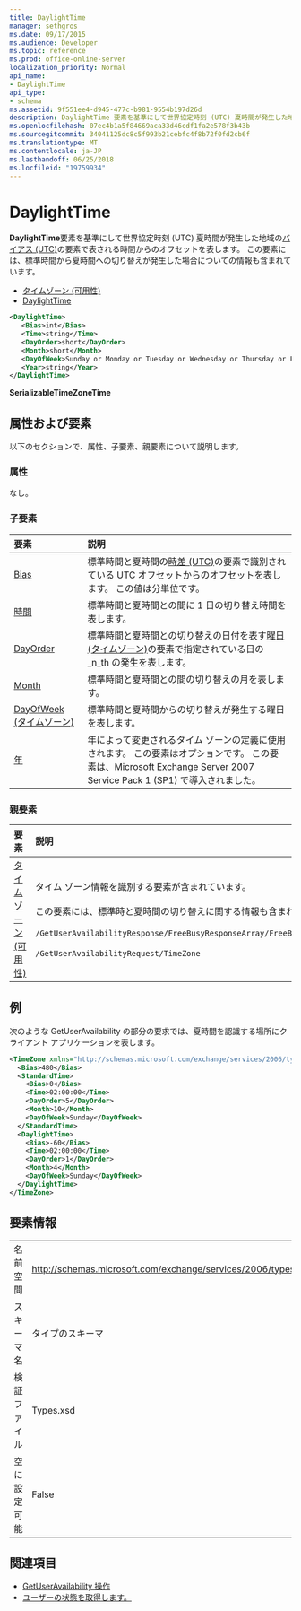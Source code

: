 ```yaml
---
title: DaylightTime
manager: sethgros
ms.date: 09/17/2015
ms.audience: Developer
ms.topic: reference
ms.prod: office-online-server
localization_priority: Normal
api_name:
- DaylightTime
api_type:
- schema
ms.assetid: 9f551ee4-d945-477c-b981-9554b197d26d
description: DaylightTime 要素を基準にして世界協定時刻 (UTC) 夏時間が発生した地域のバイアス (UTC) の要素で表される時間からのオフセットを表します。 この要素には、標準時間から夏時間への切り替えが発生した場合についての情報も含まれています。
ms.openlocfilehash: 07ec4b1a5f84669aca33d46cdf1fa2e578f3b43b
ms.sourcegitcommit: 34041125dc8c5f993b21cebfc4f8b72f0fd2cb6f
ms.translationtype: MT
ms.contentlocale: ja-JP
ms.lasthandoff: 06/25/2018
ms.locfileid: "19759934"
---
```

# <a name="daylighttime"></a>DaylightTime

**DaylightTime**要素を基準にして世界協定時刻 (UTC) 夏時間が発生した地域の[バイアス (UTC)](bias-utc.md)の要素で表される時間からのオフセットを表します。 この要素には、標準時間から夏時間への切り替えが発生した場合についての情報も含まれています。 
  
- [タイムゾーン (可用性)](timezone-availability.md) 
- [DaylightTime](daylighttime.md)
  
```xml
<DaylightTime>
   <Bias>int</Bias>
   <Time>string</Time>
   <DayOrder>short</DayOrder>
   <Month>short</Month>
   <DayOfWeek>Sunday or Monday or Tuesday or Wednesday or Thursday or Friday or Saturday</DayOfWeek>
   <Year>string</Year>
</DaylightTime>
```

**SerializableTimeZoneTime**

## <a name="attributes-and-elements"></a>属性および要素

以下のセクションで、属性、子要素、親要素について説明します。
  
### <a name="attributes"></a>属性

なし。
  
### <a name="child-elements"></a>子要素

|**要素**|**説明**|
|:-----|:-----|
|[Bias](bias.md) <br/> |標準時間と夏時間の[時差 (UTC)](bias-utc.md)の要素で識別されている UTC オフセットからのオフセットを表します。 この値は分単位です。  <br/> |
|[時間](time.md) <br/> |標準時間と夏時間との間に 1 日の切り替え時間を表します。  <br/> |
|[DayOrder](dayorder.md) <br/> |標準時間と夏時間との切り替えの日付を表す[曜日 (タイムゾーン)](dayofweek-timezone.md)の要素で指定されている日の _n_th の発生を表します。  <br/> |
|[Month](month.md) <br/> |標準時間と夏時間との間の切り替えの月を表します。  <br/> |
|[DayOfWeek (タイムゾーン)](dayofweek-timezone.md) <br/> |標準時間と夏時間からの切り替えが発生する曜日を表します。  <br/> |
|[年](year.md) <br/> |年によって変更されるタイム ゾーンの定義に使用されます。 この要素はオプションです。 この要素は、Microsoft Exchange Server 2007 Service Pack 1 (SP1) で導入されました。  <br/> |
   
### <a name="parent-elements"></a>親要素

|**要素**|**説明**|
|:-----|:-----|
|[タイムゾーン (可用性)](timezone-availability.md) <br/> | タイム ゾーン情報を識別する要素が含まれています。<br/><br/>この要素には、標準時と夏時間の切り替えに関する情報も含まれています。<br/><br/>`/GetUserAvailabilityResponse/FreeBusyResponseArray/FreeBusyResponse/FreeBusyView/WorkingHours/TimeZone` <br/><br/>`/GetUserAvailabilityRequest/TimeZone` <br/> |
   
## <a name="example"></a>例

次のような GetUserAvailability の部分の要求では、夏時間を認識する場所にクライアント アプリケーションを表します。
  
```xml
<TimeZone xmlns="http://schemas.microsoft.com/exchange/services/2006/types">
  <Bias>480</Bias>
  <StandardTime>
    <Bias>0</Bias>
    <Time>02:00:00</Time>
    <DayOrder>5</DayOrder>
    <Month>10</Month>
    <DayOfWeek>Sunday</DayOfWeek>
  </StandardTime>
  <DaylightTime>
    <Bias>-60</Bias>
    <Time>02:00:00</Time>
    <DayOrder>1</DayOrder>
    <Month>4</Month>
    <DayOfWeek>Sunday</DayOfWeek>
  </DaylightTime>
</TimeZone>
```

## <a name="element-information"></a>要素情報

|||
|:-----|:-----|
|名前空間  <br/> |http://schemas.microsoft.com/exchange/services/2006/types  <br/> |
|スキーマ名  <br/> |タイプのスキーマ  <br/> |
|検証ファイル  <br/> |Types.xsd  <br/> |
|空に設定可能  <br/> |False  <br/> |
   
## <a name="see-also"></a>関連項目

- [GetUserAvailability 操作](getuseravailability-operation.md)
- [ユーザーの状態を取得します。](http://msdn.microsoft.com/library/d4133fcb-9b0f-4e6b-aadf-a389da83516a%28Office.15%29.aspx)

